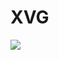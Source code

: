 # XVG

![](https://github-readme-stats.vercel.app/api/pin/?username=Xu-Vision-Group&repo=your_repo) 
